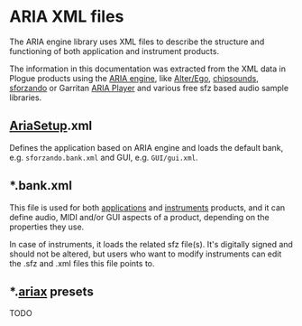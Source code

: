 # ARIA XML files

The ARIA engine library uses XML files to describe the structure and functioning
of both application and instrument products.

The information in this documentation was extracted from the XML data in Plogue
products using the [ARIA engine], like [Alter/Ego], [chipsounds], [sforzando]
or Garritan [ARIA Player] and various free sfz based audio sample libraries.

## [AriaSetup].xml

Defines the application based on ARIA engine and loads
the default bank, e.g. `sforzando.bank.xml` and GUI, e.g. `GUI/gui.xml`.

## *.bank.xml

This file is used for both [applications] and [instruments] products,
and it can define audio, MIDI and/or GUI aspects of a product,
depending on the properties they use.

In case of instruments, it loads the related sfz file(s).
It's digitally signed and should not be altered,
but users who want to modify instruments can edit the .sfz and .xml files
this file points to.

## *.[ariax] presets

TODO

[ARIA engine]:  http://ariaengine.com
[Alter/Ego]:    https://www.plogue.com/products/alter-ego.html
[chipsounds]:   https://www.plogue.com/products/chipsounds.html
[sforzando]:    https://www.plogue.com/products/sforzando.html
[ARIA Player]:  https://makemusic.zendesk.com/hc/en-us/sections/7141874221463-ARIA-Player-Installers
[AriaSetup]:    ariasetup.md
[applications]: bank_application.md
[instruments]:  bank_instrument.md
[Widgets]:      widgets.md
[ariax]:        ariax.md
